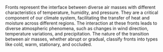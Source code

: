 
Fronts represent the interface between diverse air masses with different characteristics of temperature, humidity, and pressure. They are a critical component of our climate system, facilitating the transfer of heat and moisture across different regions. The interaction at these fronts leads to diverse atmospheric phenomena, such as changes in wind direction, temperature variations, and precipitation. The nature of the transition between air masses, whether abrupt or gradual, classify fronts into types like cold, warm, stationary, and occluded. 

